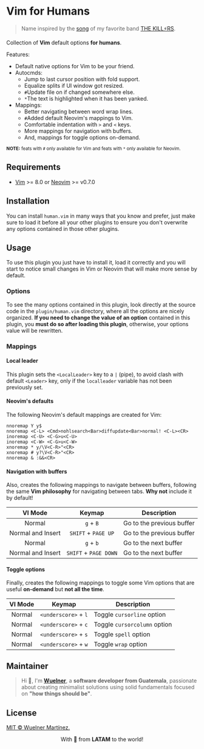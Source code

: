 # Vim for Humans

> Name inspired by the [song](https://open.spotify.com/track/1sTsuZTdANkiFd7T34H3nb?si=b231c228a346487c) of my favorite band [THE KILL⚡RS](https://open.spotify.com/playlist/5NG4GhpKm6kQy3vtVt4nxs?si=b30370b24e1646c3).

Collection of **Vim** default options **for humans**.

Features:

- Default native options for Vim to be your friend.
- Autocmds:
  - Jump to last cursor position with fold support.
  - Equalize splits if UI window got resized.
  - `#`Update file on if changed somewhere else.
  - `*`The text is highlighted when it has been yanked.
- Mappings:
  - Better navigating between word wrap lines.
  - `#`Added default Neovim's mappings to Vim.
  - Comfortable indentation with `>` and `<` keys.
  - More mappings for navigation with buffers.
  - And, mappings for toggle options on-demand.

<small>**NOTE:** feats with `#` only available for Vim and feats with `*` only available for Neovim.</small>

## Requirements

- [Vim](https://www.vim.org/) >= 8.0 or [Neovim](https://neovim.io/) >= v0.7.0

## Installation

You can install `human.vim` in many ways that you know and prefer, just make sure to load it before all your other plugins to ensure you don't overwrite any options contained in those other plugins.

## Usage

To use this plugin you just have to install it, load it correctly and you will start to notice small changes in Vim or Neovim that will make more sense by default.

### Options

To see the many options contained in this plugin, look directly at the source code in the `plugin/human.vim` directory, where all the options are nicely organized. **If you need to change the value of an option** contained in this plugin, you **must do so after loading this plugin**, otherwise, your options value will be rewritten.

### Mappings

#### Local leader

This plugin sets the `<LocalLeader>` key to a `|` (pipe), to avoid clash with default `<Leader>` key, only if the `localleader` variable has not been previously set.

#### Neovim's defaults

The following Neovim's default mappings are created for Vim:

```vim
nnoremap Y y$
nnoremap <C-L> <Cmd>nohlsearch<Bar>diffupdate<Bar>normal! <C-L><CR>
inoremap <C-U> <C-G>u<C-U>
inoremap <C-W> <C-G>u<C-W>
xnoremap * y/\V<C-R>"<CR>
xnoremap # y?\V<C-R>"<CR>
nnoremap & :&&<CR>
```

#### Navigation with buffers

Also, creates the following mappings to navigate between buffers, following the same **Vim philosophy** for navigating between tabs. **Why not** include it by default!

|      VI Mode      |        Keymap         | Description               |
| :---------------: | :-------------------: | ------------------------- |
|      Normal       |       `g` + `B`       | Go to the previous buffer |
| Normal and Insert |  `SHIFT` + `PAGE UP`  | Go to the previous buffer |
|      Normal       |       `g` + `b`       | Go to the next buffer     |
| Normal and Insert | `SHIFT` + `PAGE DOWN` | Go to the next buffer     |

#### Toggle options

Finally, creates the following mappings to toggle some Vim options that are useful **on-demand** but **not all the time**.

| VI Mode |        Keymap        | Description                  |
| :-----: | :------------------: | ---------------------------- |
| Normal  | `<underscore>` + `l` | Toggle `cursorline` option   |
| Normal  | `<underscore>` + `c` | Toggle `cursorcolumn` option |
| Normal  | `<underscore>` + `s` | Toggle `spell` option        |
| Normal  | `<underscore>` + `w` | Toggle `wrap` option         |

## Maintainer

> Hi 👋, I'm **[Wuelner](https://linktr.ee/wuelnerdotexe)**, a **software developer from Guatemala**, passionate about creating minimalist solutions using solid fundamentals focused on **"how things should be"**.

## License

[MIT &copy; Wuelner Martínez.](https://github.com/wuelnerdotexe/human.vim/blob/main/LICENSE)

<p align="center">With 💖 from <strong>LATAM</strong> to the world!</p>
